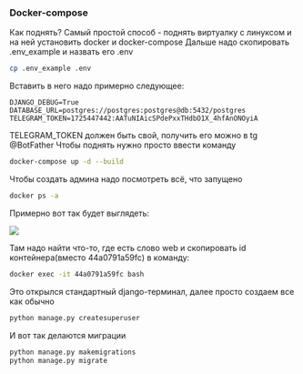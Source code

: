 


### Docker-compose

Как поднять?
Самый простой способ - поднять виртуалку с линуксом и на ней установить docker и docker-compose
Дальше надо скопировать .env_example и назвать его .env
``` bash
cp .env_example .env
```
Вставить в него надо примерно следующее:
```
DJANGO_DEBUG=True
DATABASE_URL=postgres://postgres:postgres@db:5432/postgres
TELEGRAM_TOKEN=1725447442:AATuNIAicSPdePxxTHdbO1X_4hfAnONOyiA
```
TELEGRAM_TOKEN должен быть свой, получить его можно в tg @BotFather
Чтобы поднять нужно просто ввести команду
``` bash
docker-compose up -d --build
```
Чтобы создать админа надо посмотреть всё, что запущено
``` bash
docker ps -a
```
Примерно вот так будет выглядеть:
<p align="left">
    <img src="https://github.com/ohld/django-telegram-bot/raw/main/.github/imgs/containers_status.png">
</p>

Там надо найти что-то, где есть слово web и скопировать id контейнера(вместо 44a0791a59fc) в команду:

``` bash
docker exec -it 44a0791a59fc bash
```

Это открылся стандартный django-терминал, далее просто создаем все как обычно

``` bash
python manage.py createsuperuser
```
И вот так делаются миграции

``` bash
python manage.py makemigrations
python manage.py migrate
```

